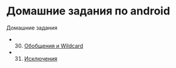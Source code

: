 # Домашние задания по android

Домашние задания

* 30. [Обобщения и Wildcard](lesson30)
* 31. [Исключения](lesson30)